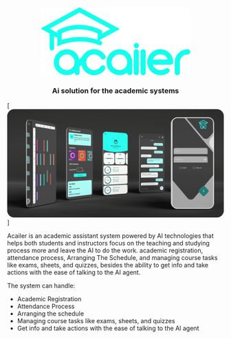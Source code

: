 <br />
<p align="center">
  <a href="https://github.com/omarel3ashry/Acailer">
    <img src="images/logo.png" alt="Logo" width="348.1" height="157.8">
  </a>
 <h3 align="center">Ai solution for the academic systems</h3>
</p>


[![App Screens][product-screenshot]]

Acailer is an academic assistant system powered by AI technologies that helps both students and instructors focus on the teaching and studying process more and leave the AI to do the work.
academic registration, attendance process, Arranging The Schedule, and managing course tasks like exams, sheets, and quizzes, besides the ability to get info and take actions with the ease of talking to the AI agent.

The system can handle:
* Academic Registration
* Attendance Process
* Arranging the schedule
* Managing course tasks like exams, sheets, and quizzes
* Get info and take actions with the ease of talking to the AI agent


[product-screenshot]: images/screens.png

